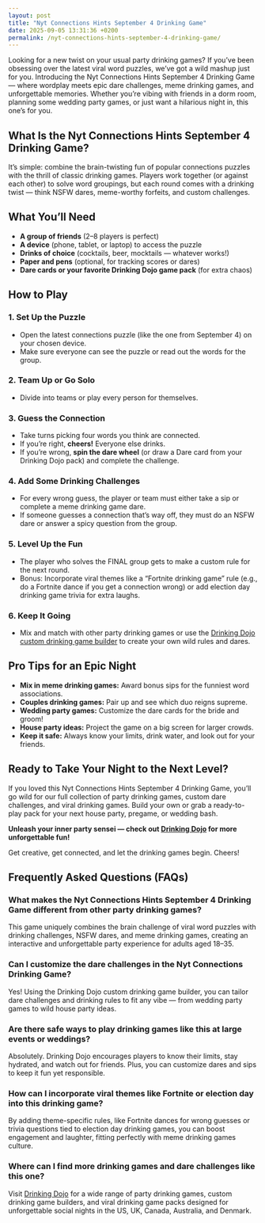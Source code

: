 ```yaml
---
layout: post
title: "Nyt Connections Hints September 4 Drinking Game"
date: 2025-09-05 13:31:36 +0200
permalink: /nyt-connections-hints-september-4-drinking-game/
---
```

Looking for a new twist on your usual party drinking games? If you’ve been obsessing over the latest viral word puzzles, we’ve got a wild mashup just for you. Introducing the Nyt Connections Hints September 4 Drinking Game — where wordplay meets epic dare challenges, meme drinking games, and unforgettable memories. Whether you’re vibing with friends in a dorm room, planning some wedding party games, or just want a hilarious night in, this one’s for you.

## What Is the Nyt Connections Hints September 4 Drinking Game?

It’s simple: combine the brain-twisting fun of popular connections puzzles with the thrill of classic drinking games. Players work together (or against each other) to solve word groupings, but each round comes with a drinking twist — think NSFW dares, meme-worthy forfeits, and custom challenges. 

## What You’ll Need

- **A group of friends** (2–8 players is perfect)
- **A device** (phone, tablet, or laptop) to access the puzzle
- **Drinks of choice** (cocktails, beer, mocktails — whatever works!)
- **Paper and pens** (optional, for tracking scores or dares)
- **Dare cards or your favorite Drinking Dojo game pack** (for extra chaos)

## How to Play

### 1. Set Up the Puzzle
- Open the latest connections puzzle (like the one from September 4) on your chosen device.
- Make sure everyone can see the puzzle or read out the words for the group.

### 2. Team Up or Go Solo
- Divide into teams or play every person for themselves.

### 3. Guess the Connection
- Take turns picking four words you think are connected.
- If you’re right, **cheers!** Everyone else drinks.
- If you’re wrong, **spin the dare wheel** (or draw a Dare card from your Drinking Dojo pack) and complete the challenge.

### 4. Add Some Drinking Challenges
- For every wrong guess, the player or team must either take a sip or complete a meme drinking game dare.
- If someone guesses a connection that’s way off, they must do an NSFW dare or answer a spicy question from the group.

### 5. Level Up the Fun
- The player who solves the FINAL group gets to make a custom rule for the next round.
- Bonus: Incorporate viral themes like a “Fortnite drinking game” rule (e.g., do a Fortnite dance if you get a connection wrong) or add election day drinking game trivia for extra laughs.

### 6. Keep It Going
- Mix and match with other party drinking games or use the [Drinking Dojo custom drinking game builder](https://drinkingdojo.com) to create your own wild rules and dares.

## Pro Tips for an Epic Night

- **Mix in meme drinking games:** Award bonus sips for the funniest word associations.
- **Couples drinking games:** Pair up and see which duo reigns supreme.
- **Wedding party games:** Customize the dare cards for the bride and groom!
- **House party ideas:** Project the game on a big screen for larger crowds.
- **Keep it safe:** Always know your limits, drink water, and look out for your friends.

## Ready to Take Your Night to the Next Level?

If you loved this Nyt Connections Hints September 4 Drinking Game, you’ll go wild for our full collection of party drinking games, custom dare challenges, and viral drinking games. Build your own or grab a ready-to-play pack for your next house party, pregame, or wedding bash. 

**Unleash your inner party sensei — check out [Drinking Dojo](https://drinkingdojo.com) for more unforgettable fun!**

Get creative, get connected, and let the drinking games begin. Cheers!

## Frequently Asked Questions (FAQs)

### What makes the Nyt Connections Hints September 4 Drinking Game different from other party drinking games?
This game uniquely combines the brain challenge of viral word puzzles with drinking challenges, NSFW dares, and meme drinking games, creating an interactive and unforgettable party experience for adults aged 18–35.

### Can I customize the dare challenges in the Nyt Connections Drinking Game?
Yes! Using the Drinking Dojo custom drinking game builder, you can tailor dare challenges and drinking rules to fit any vibe — from wedding party games to wild house party ideas.

### Are there safe ways to play drinking games like this at large events or weddings?
Absolutely. Drinking Dojo encourages players to know their limits, stay hydrated, and watch out for friends. Plus, you can customize dares and sips to keep it fun yet responsible.

### How can I incorporate viral themes like Fortnite or election day into this drinking game?
By adding theme-specific rules, like Fortnite dances for wrong guesses or trivia questions tied to election day drinking games, you can boost engagement and laughter, fitting perfectly with meme drinking games culture.

### Where can I find more drinking games and dare challenges like this one?
Visit [Drinking Dojo](https://drinkingdojo.com) for a wide range of party drinking games, custom drinking game builders, and viral drinking game packs designed for unforgettable social nights in the US, UK, Canada, Australia, and Denmark.

<script type="application/ld+json">
{
  "@context": "https://schema.org",
  "@type": "BlogPosting",
  "headline": "Nyt Connections Hints September 4 Drinking Game",
  "description": "Combine viral word puzzles with drinking games featuring NSFW dares, meme drinking games, and custom challenges for unforgettable party fun.",
  "author": {
    "@type": "Person",
    "name": "Drinking Dojo"
  },
  "publisher": {
    "@type": "Person",
    "name": "Drinking Dojo"
  },
  "mainEntityOfPage": {
    "@type": "WebPage",
    "@id": "https://drinkingdojo.com/blog/nyt-connections-hints-september-4-drinking-game"
  },
  "datePublished": "2024-09-04",
  "dateModified": "2024-09-04",
  "keywords": "drinking games, party drinking games, custom drinking game builder, dare challenges, viral drinking games, meme drinking games, fortnite drinking game, inauguration day drinking game, NSFW dares, election day drinking game, wedding party games, couples drinking games, house party ideas, drinking challenges",
  "inLanguage": "en-US"
}
</script>

<script type="application/ld+json">
{
  "@context": "https://schema.org",
  "@type": "FAQPage",
  "mainEntity": [
    {
      "@type": "Question",
      "name": "What makes the Nyt Connections Hints September 4 Drinking Game different from other party drinking games?",
      "acceptedAnswer": {
        "@type": "Answer",
        "text": "This game uniquely combines the brain challenge of viral word puzzles with drinking challenges, NSFW dares, and meme drinking games, creating an interactive and unforgettable party experience for adults aged 18–35."
      }
    },
    {
      "@type": "Question",
      "name": "Can I customize the dare challenges in the Nyt Connections Drinking Game?",
      "acceptedAnswer": {
        "@type": "Answer",
        "text": "Yes! Using the Drinking Dojo custom drinking game builder, you can tailor dare challenges and drinking rules to fit any vibe — from wedding party games to wild house party ideas."
      }
    },
    {
      "@type": "Question",
      "name": "Are there safe ways to play drinking games like this at large events or weddings?",
      "acceptedAnswer": {
        "@type": "Answer",
        "text": "Absolutely. Drinking Dojo encourages players to know their limits, stay hydrated, and watch out for friends. Plus, you can customize dares and sips to keep it fun yet responsible."
      }
    },
    {
      "@type": "Question",
      "name": "How can I incorporate viral themes like Fortnite or election day into this drinking game?",
      "acceptedAnswer": {
        "@type": "Answer",
        "text": "By adding theme-specific rules, like Fortnite dances for wrong guesses or trivia questions tied to election day drinking games, you can boost engagement and laughter, fitting perfectly with meme drinking games culture."
      }
    },
    {
      "@type": "Question",
      "name": "Where can I find more drinking games and dare challenges like this one?",
      "acceptedAnswer": {
        "@type": "Answer",
        "text": "Visit Drinking Dojo for a wide range of party drinking games, custom drinking game builders, and viral drinking game packs designed for unforgettable social nights in the US, UK, Canada, Australia, and Denmark."
      }
    }
  ]
}
</script>